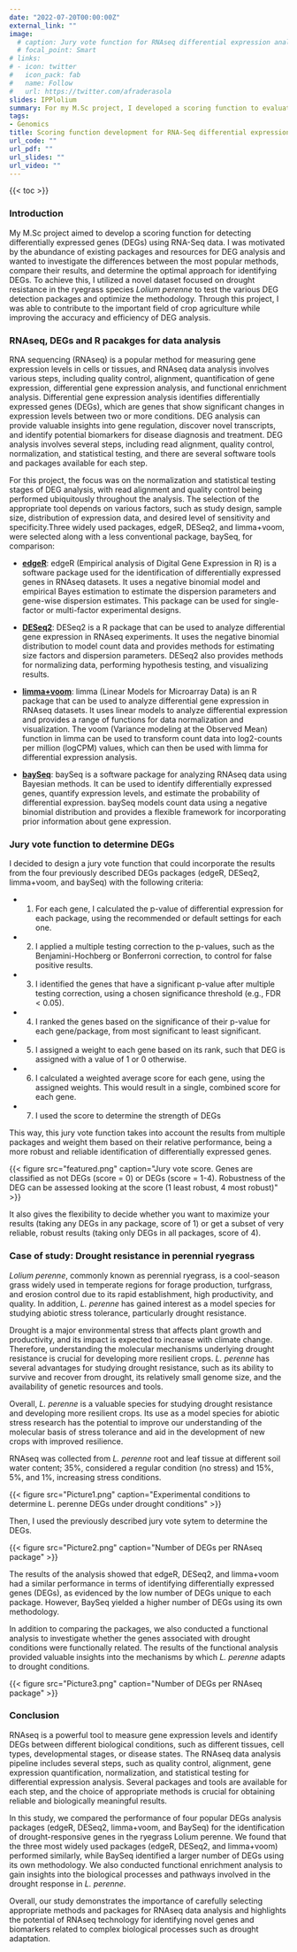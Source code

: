 ```yaml
---
date: "2022-07-20T00:00:00Z"
external_link: ""
image:
  # caption: Jury vote function for RNAseq differential expression analysis
  # focal_point: Smart
# links:
# - icon: twitter
#   icon_pack: fab
#   name: Follow
#   url: https://twitter.com/afraderasola
slides: IPPlolium
summary: For my M.Sc project, I developed a scoring function to evaluate the performance of four widely used RNA-Seq differential expression packages (DESeq2, edgeR, limma+voom, and BaySeq). The aim was to compare and assess the results of each package and determine the optimal approach for detecting differentially expressed genes (DEGs). By developing this function, we aimed to provide researchers with a tool to maximize or restrict the number of detected DEGs based on their criteria.
tags:
- Genomics
title: Scoring function development for RNA-Seq differential expression assessment
url_code: ""
url_pdf: ""
url_slides: ""
url_video: ""
---
```


{{< toc >}}

### Introduction

My M.Sc project aimed to develop a scoring function for detecting differentially expressed genes (DEGs) using RNA-Seq data. I was motivated by the abundance of existing packages and resources for DEG analysis and wanted to investigate the differences between the most popular methods, compare their results, and determine the optimal approach for identifying DEGs. To achieve this, I utilized a novel dataset focused on drought resistance in the ryegrass species *Lolium perenne* to test the various DEG detection packages and optimize the methodology. Through this project, I was able to contribute to the important field of crop agriculture while improving the accuracy and efficiency of DEG analysis. 

### RNAseq, DEGs and R pacakges for data analysis

RNA sequencing (RNAseq) is a popular method for measuring gene expression levels in cells or tissues, and RNAseq data analysis involves various steps, including quality control, alignment, quantification of gene expression, differential gene expression analysis, and functional enrichment analysis. Differential gene expression analysis identifies differentially expressed genes (DEGs), which are genes that show significant changes in expression levels between two or more conditions. DEG analysis can provide valuable insights into gene regulation, discover novel transcripts, and identify potential biomarkers for disease diagnosis and treatment. DEG analysis involves several steps, including read alignment, quality control, normalization, and statistical testing, and there are several software tools and packages available for each step. 

For this project, the focus was on the normalization and statistical testing stages of DEG analysis, with read alignment and quality control being performed ubiquitously throughout the analysis. The selection of the appropriate tool depends on various factors, such as study design, sample size, distribution of expression data, and desired level of sensitivity and specificity.Three widely used packages, edgeR, DESeq2, and limma+voom, were selected along with a less conventional package, baySeq, for comparison:  

- [**edgeR**](https://academic.oup.com/bioinformatics/article/26/1/139/182458?login=true): edgeR (Empirical analysis of Digital Gene Expression in R) is a software package used for the identification of differentially expressed genes in RNAseq datasets. It uses a negative binomial model and empirical Bayes estimation to estimate the dispersion parameters and gene-wise dispersion estimates. This package can be used for single-factor or multi-factor experimental designs.

- [**DESeq2**](https://genomebiology.biomedcentral.com/articles/10.1186/s13059-014-0550-8): DESeq2 is a R package that can be used to analyze differential gene expression in RNAseq experiments. It uses the negative binomial distribution to model count data and provides methods for estimating size factors and dispersion parameters. DESeq2 also provides methods for normalizing data, performing hypothesis testing, and visualizing results.

- [**limma+voom**](https://f1000research.com/articles/5-1408/v3): limma (Linear Models for Microarray Data) is an R package that can be used to analyze differential gene expression in RNAseq datasets. It uses linear models to analyze differential expression and provides a range of functions for data normalization and visualization. The voom (Variance modeling at the Observed Mean) function in limma can be used to transform count data into log2-counts per million (logCPM) values, which can then be used with limma for differential expression analysis.

- [**baySeq**](https://bmcbioinformatics.biomedcentral.com/articles/10.1186/1471-2105-11-422): baySeq is a software package for analyzing RNAseq data using Bayesian methods. It can be used to identify differentially expressed genes, quantify expression levels, and estimate the probability of differential expression. baySeq models count data using a negative binomial distribution and provides a flexible framework for incorporating prior information about gene expression.

### Jury vote function to determine DEGs

I decided to design a jury vote function that could incorporate the results from the four previously described DEGs packages (edgeR, DESeq2, limma+voom, and baySeq) with the following criteria:

- 1. For each gene, I calculated the p-value of differential expression for each package, using the recommended or default settings for each one.
 
- 2. I applied a multiple testing correction to the p-values, such as the Benjamini-Hochberg or Bonferroni correction, to control for false positive results.

- 3. I identified the genes that have a significant p-value after multiple testing correction, using a chosen significance threshold (e.g., FDR < 0.05).

- 4. I ranked the genes based on the significance of their p-value for each gene/package, from most significant to least significant.

- 5. I assigned a weight to each gene based on its rank, such that DEG is assigned with a value of 1 or 0 otherwise.

- 6. I calculated a weighted average score for each gene, using the assigned weights. This would result in a single, combined score for each gene.

- 7. I used the score to determine the strength of DEGs

This way, this jury vote function takes into account the results from multiple packages and weight them based on their relative performance, being a more robust and reliable identification of differentially expressed genes.

{{< figure src="featured.png" caption="Jury vote score. Genes are classified as not DEGs (score = 0) or DEGs (score = 1-4). Robustness of the DEG can be assessed looking at the score (1 least robust, 4 most robust)" >}}

It also gives the flexibility to decide whether you want to maximize your results (taking any DEGs in any package, score of 1) or get a subset of very reliable, robust results (taking only DEGs in all packages, score of 4).

### Case of study: Drought resistance in perennial ryegrass

*Lolium perenne*, commonly known as perennial ryegrass, is a cool-season grass widely used in temperate regions for forage production, turfgrass, and erosion control due to its rapid establishment, high productivity, and quality. In addition, *L. perenne* has gained interest as a model species for studying abiotic stress tolerance, particularly drought resistance.

Drought is a major environmental stress that affects plant growth and productivity, and its impact is expected to increase with climate change. Therefore, understanding the molecular mechanisms underlying drought resistance is crucial for developing more resilient crops. *L. perenne* has several advantages for studying drought resistance, such as its ability to survive and recover from drought, its relatively small genome size, and the availability of genetic resources and tools.

Overall, *L. perenne* is a valuable species for studying drought resistance and developing more resilient crops. Its use as a model species for abiotic stress research has the potential to improve our understanding of the molecular basis of stress tolerance and aid in the development of new crops with improved resilience.

RNAseq was collected from *L. perenne* root and leaf tissue at different soil water content; 35%, considered a regular condition (no stress) and 15%, 5%, and 1%, increasing stress conditions.

{{< figure src="Picture1.png" caption="Experimental conditions to determine L. perenne DEGs under drought conditions" >}}

Then, I used the previously described jury vote sytem to determine the DEGs.

{{< figure src="Picture2.png" caption="Number of DEGs per RNAseq package" >}}

The results of the analysis showed that edgeR, DESeq2, and limma+voom had a similar performance in terms of identifying differentially expressed genes (DEGs), as evidenced by the low number of DEGs unique to each package. However, BaySeq yielded a higher number of DEGs using its own methodology.

In addition to comparing the packages, we also conducted a functional analysis to investigate whether the genes associated with drought conditions were functionally related. The results of the functional analysis provided valuable insights into the mechanisms by which *L. perenne* adapts to drought conditions.

{{< figure src="Picture3.png" caption="Number of DEGs per RNAseq package" >}}

### Conclusion

RNAseq is a powerful tool to measure gene expression levels and identify DEGs between different biological conditions, such as different tissues, cell types, developmental stages, or disease states. The RNAseq data analysis pipeline includes several steps, such as quality control, alignment, gene expression quantification, normalization, and statistical testing for differential expression analysis. Several packages and tools are available for each step, and the choice of appropriate methods is crucial for obtaining reliable and biologically meaningful results.

In this study, we compared the performance of four popular DEGs analysis packages (edgeR, DESeq2, limma+voom, and BaySeq) for the identification of drought-responsive genes in the ryegrass Lolium perenne. We found that the three most widely used packages (edgeR, DESeq2, and limma+voom) performed similarly, while BaySeq identified a larger number of DEGs using its own methodology. We also conducted functional enrichment analysis to gain insights into the biological processes and pathways involved in the drought response in *L. perenne*.

Overall, our study demonstrates the importance of carefully selecting appropriate methods and packages for RNAseq data analysis and highlights the potential of RNAseq technology for identifying novel genes and biomarkers related to complex biological processes such as drought adaptation.
